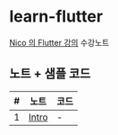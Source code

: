 # learn-flutter

[Nico 의 Flutter 강의](https://nomadcoders.co/flutter-for-beginners) 수강노트

## 노트 + 샘플 코드

| #   | 노트                      | 코드 |
| --- | ------------------------- | ---- |
| 1   | [Intro](/docs/1_intro.md) | -    |
